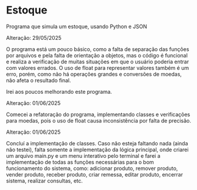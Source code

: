 # Estoque
Programa que simula um estoque, usando Python e JSON

Alteração: 29/05/2025

O programa está um pouco básico, como a falta de separação das funções por arquivos e pela falta de orientação a objetos, mas o código é funcional e realiza a verificação de muitas situações em que o usuário poderia entrar com valores errados. O uso de float para representar valores também é um erro, porém, como não há operações grandes e conversões de moedas, não afeta o resultado final.

Irei aos poucos melhorando este programa.

Alteração: 01/06/2025

Comecei a refatoração do programa, implementando classes e verificações para moedas, pois o uso de float causa inconsistência por falta de precisão.

Alteração: 01/06/2025

Concluí a implementação de classes. Caso não esteja faltando nada (ainda não testei), falta somente a implementação da lógica principal, onde criarei um arquivo main.py e um menu interativo pelo terminal e farei a implementação de todas as funções necessárias para o bom funcionamento do sistema, como: adicionar produto, remover produto, vender produto, receber produto, criar remessa, editar produto, encerrar sistema, realizar consultas, etc.